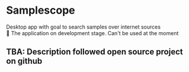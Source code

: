 # Samplescope

Desktop app with goal to search samples over internet sources    
🚧 The application on development stage. Can't be used at the moment

## TBA: Description followed open source project on github
